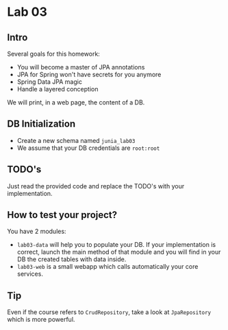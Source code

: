 # Lab 03

## Intro
Several goals for this homework:
* You will become a master of JPA annotations
* JPA for Spring won't have secrets for you anymore
* Spring Data JPA magic
* Handle a layered conception

We will print, in a web page, the content of a DB.

## DB Initialization
* Create a new schema named `junia_lab03`
* We assume that your DB credentials are `root:root`

## TODO's
Just read the provided code and replace the TODO's with your implementation.

## How to test your project?
You have 2 modules:
* `lab03-data` will help you to populate your DB. If your implementation is correct, launch the main method of that module and you will find in your DB the created tables with data inside.
* `lab03-web` is a small webapp which calls automatically your core services.

## Tip
Even if the course refers to `CrudRepository`, take a look at `JpaRepository` which is more powerful.